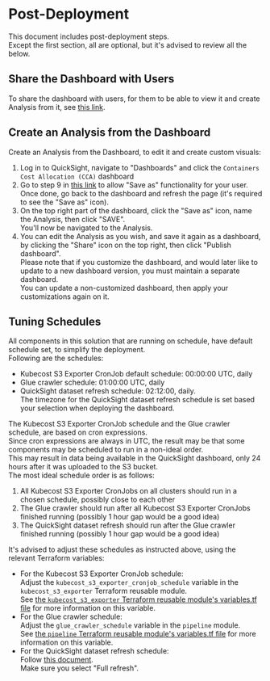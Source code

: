# Post-Deployment

This document includes post-deployment steps.  
Except the first section, all are optional, but it's advised to review all the below.

## Share the Dashboard with Users

To share the dashboard with users, for them to be able to view it and create Analysis from it, see [this link](https://catalog.workshops.aws/awscid/en-US/dashboards/share).

## Create an Analysis from the Dashboard
 
Create an Analysis from the Dashboard, to edit it and create custom visuals:

1. Log in to QuickSight, navigate to "Dashboards" and click the `Containers Cost Allocation (CCA)` dashboard 
2. Go to step 9 in [this link](https://catalog.workshops.aws/awscid/en-US/dashboards/share) to allow "Save as" functionality for your user.  
Once done, go back to the dashboard and refresh the page (it's required to see the "Save as" icon).
3. On the top right part of the dashboard, click the "Save as" icon, name the Analysis, then click "SAVE".  
You'll now be navigated to the Analysis.
4. You can edit the Analysis as you wish, and save it again as a dashboard, by clicking the "Share" icon on the top right, then click "Publish dashboard".  
Please note that if you customize the dashboard, and would later like to update to a new dashboard version, you must maintain a separate dashboard.  
You can update a non-customized dashboard, then apply your customizations again on it.

## Tuning Schedules

All components in this solution that are running on schedule, have default schedule set, to simplify the deployment.  
Following are the schedules:

* Kubecost S3 Exporter CronJob default schedule: 00:00:00 UTC, daily
* Glue crawler schedule: 01:00:00 UTC, daily
* QuickSight dataset refresh schedule: 02:12:00, daily.  
The timezone for the QuickSight dataset refresh schedule is set based your selection when deploying the dashboard.

The Kubecost S3 Exporter CronJob schedule and the Glue crawler schedule, are based on cron expressions.  
Since cron expressions are always in UTC, the result may be that some components may be scheduled to run in a non-ideal order.  
This may result in data being available in the QuickSight dashboard, only 24 hours after it was uploaded to the S3 bucket.  
The most ideal schedule order is as follows:

1. All Kubecost S3 Exporter CronJobs on all clusters should run in a chosen schedule, possibly close to each other
2. The Glue crawler should run after all Kubecost S3 Exporter CronJobs finished running (possibly 1 hour gap would be a good idea)
3. The QuickSight dataset refresh should run after the Glue crawler finished running (possibly 1 hour gap would be a good idea)

It's advised to adjust these schedules as instructed above, using the relevant Terraform variables:

* For the Kubecost S3 Exporter CronJob schedule:  
Adjust the `kubecost_s3_exporter_cronjob_schedule` variable in the `kubecost_s3_exporter` Terraform reusable module.  
See [the `kubecost_s3_exporter` Terraform reusable module's variables.tf file](terraform/terraform-aws-cca/modules/kubecost_s3_exporter/variables.tf) for more information on this variable.
* For the Glue crawler schedule:  
Adjust the `glue_crawler_schedule` variable in the `pipeline` module.  
See [the `pipeline` Terraform reusable module's variables.tf file](terraform/terraform-aws-cca/modules/pipeline/variables.tf) for more information on this variable.
* For the QuickSight dataset refresh schedule:  
Follow [this document](https://docs.aws.amazon.com/quicksight/latest/user/refreshing-imported-data.html#schedule-data-refresh).  
Make sure you select "Full refresh".
